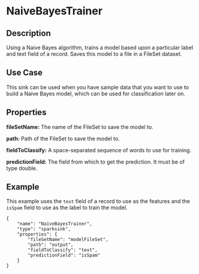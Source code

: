 # NaiveBayesTrainer


Description
-----------
Using a Naive Bayes algorithm, trains a model based upon a particular label and text field of a record.
Saves this model to a file in a FileSet dataset.

Use Case
--------
This sink can be used when you have sample data that you want to use to build a Naive Bayes model, which
can be used for classification later on.

Properties
----------
**fileSetName:** The name of the FileSet to save the model to.

**path:** Path of the FileSet to save the model to.

**fieldToClassify:** A space-separated sequence of words to use for training.

**predictionField:** The field from which to get the prediction. It must be of type double.


Example
-------
This example uses the ``text`` field of a record to use as the features and the ``isSpam`` field to use
 as the label to train the model.

    {
        "name": "NaiveBayesTrainer",
        "type": "sparksink",
        "properties": {
            "fileSetName": "modelFileSet",
            "path": "output",
            "fieldToClassify": "text",
            "predictionField": "isSpam"
        }
    }
